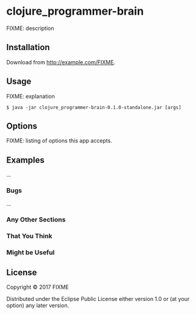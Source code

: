 # clojure_programmer-brain

FIXME: description

## Installation

Download from http://example.com/FIXME.

## Usage

FIXME: explanation

    $ java -jar clojure_programmer-brain-0.1.0-standalone.jar [args]

## Options

FIXME: listing of options this app accepts.

## Examples

...

### Bugs

...

### Any Other Sections
### That You Think
### Might be Useful

## License

Copyright © 2017 FIXME

Distributed under the Eclipse Public License either version 1.0 or (at
your option) any later version.
